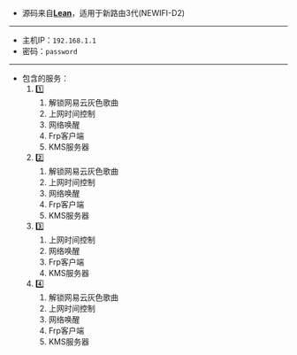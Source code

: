 - 源码来自[**Lean**](https://github.com/coolsnowwolf/lede "Lean")，适用于新路由3代(NEWIFI-D2)

------------


- 主机IP：`192.168.1.1`
- 密码：`password`

------------


- 包含的服务：
	1. 1️⃣
		1. 解锁网易云灰色歌曲
		2. 上网时间控制
		3. 网络唤醒
		4. Frp客户端
		5. KMS服务器
	2. 2️⃣
		1. 解锁网易云灰色歌曲
		2. 上网时间控制
		3. 网络唤醒
		4. Frp客户端
		5. KMS服务器
	3. [3️⃣](https://github.com/aorosora/NEWIFI-D2-LEDE/releases/download/2021.2.9/openwrt-ramips-mt7621-d-team_newifi-d2-squashfs-sysupgrade-with-passwall.bin)
		1. 上网时间控制
		2. 网络唤醒
		3. Frp客户端
		4. KMS服务器
	4. [4️⃣](https://github.com/aorosora/NEWIFI-D2-LEDE/releases/download/2021.2.9/openwrt-ramips-mt7621-d-team_newifi-d2-squashfs-sysupgrade-with-openclash.bin)
		1. 解锁网易云灰色歌曲
		2. 上网时间控制
		3. 网络唤醒
		4. Frp客户端
		5. KMS服务器


